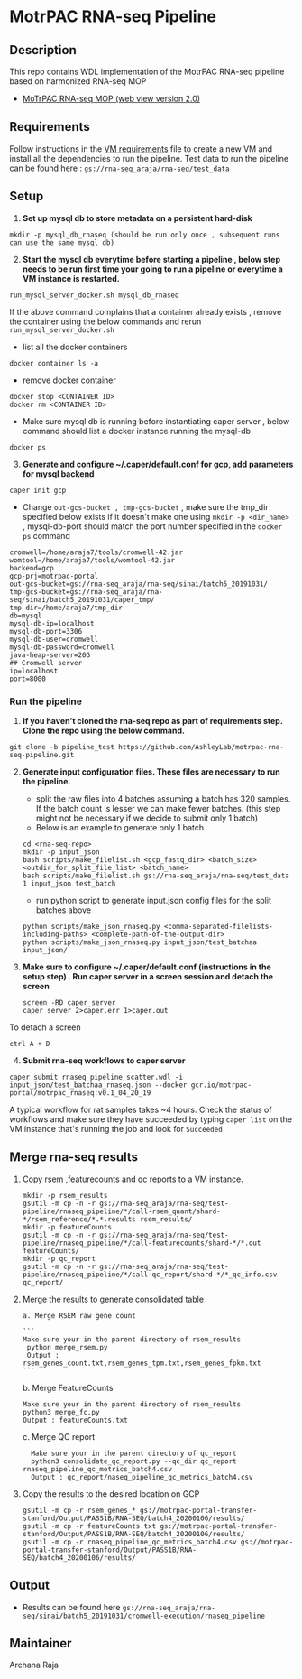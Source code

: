 MotrPAC RNA-seq Pipeline
=================================================
Description
-------------------------------------------------
This repo contains WDL implementation of the MotrPAC RNA-seq pipeline based on harmonized RNA-seq MOP
* [MoTrPAC RNA-seq MOP (web view version 2.0)](https://docs.google.com/document/d/e/2PACX-1vRFurZraZfxfMd5BWfIQEnETlalDNjQPyMjS7TCTgc3MMlMtB_-tmJfEK7lmRV7GD30I7R9-ISX3kuM/pub)

Requirements
--------------------------------------------------
Follow instructions in the [VM requirements](https://github.com/AshleyLab/motrpac-rna-seq-pipeline/blob/pipeline_test/vm_requirements.txt) file to create a new VM and install all the dependencies to run the pipeline. Test data to run the pipeline can be found here : `gs://rna-seq_araja/rna-seq/test_data`

Setup
--------------------------------------------------
1. **Set up mysql db to store metadata on a persistent hard-disk**
```
mkdir -p mysql_db_rnaseq (should be run only once , subsequent runs can use the same mysql db)
```

2. **Start the mysql db everytime before starting a pipeline , below step needs to be run first time your going to run a pipeline or everytime a VM instance is restarted.**


```
run_mysql_server_docker.sh mysql_db_rnaseq
```
If the above command complains that a container already exists , remove the container using the below commands and rerun `run_mysql_server_docker.sh`
 
* list all the docker containers
 ```
 docker container ls -a
 ```
* remove docker container
```
docker stop <CONTAINER ID>
docker rm <CONTAINER ID>
```
* Make sure mysql db is running before instantiating caper server , below command should list a docker instance running the mysql-db
 ```
 docker ps
 ```
 
3. **Generate and configure ~/.caper/default.conf for gcp, add parameters for mysql backend** 
```
caper init gcp
```
* Change `out-gcs-bucket , tmp-gcs-bucket` , make sure the tmp_dir specified below exists if it doesn't make one using `mkdir -p <dir_name>` , mysql-db-port should match the port number specified in the `docker ps` command

```
cromwell=/home/araja7/tools/cromwell-42.jar
womtool=/home/araja7/tools/womtool-42.jar
backend=gcp
gcp-prj=motrpac-portal
out-gcs-bucket=gs://rna-seq_araja/rna-seq/sinai/batch5_20191031/
tmp-gcs-bucket=gs://rna-seq_araja/rna-seq/sinai/batch5_20191031/caper_tmp/
tmp-dir=/home/araja7/tmp_dir
db=mysql
mysql-db-ip=localhost
mysql-db-port=3306
mysql-db-user=cromwell
mysql-db-password=cromwell
java-heap-server=20G
## Cromwell server
ip=localhost
port=8000

```

### Run the pipeline

1. **If you haven't cloned the rna-seq repo as part of requirements step. Clone the repo using the below command.**
```
git clone -b pipeline_test https://github.com/AshleyLab/motrpac-rna-seq-pipeline.git 
```
2. **Generate input configuration files. These files are necessary to run the pipeline.**

	* split the raw files into 4 batches assuming a batch has 320 samples. If the batch count is lesser we can make fewer batches. (this step might not be necessary if we decide to submit only 1 batch)
	* Below is an example to generate only 1 batch.
	
	```
	cd <rna-seq-repo>   
   mkdir -p input_json
   bash scripts/make_filelist.sh <gcp_fastq_dir> <batch_size> <outdir_for_split_file_list> <batch_name>
   bash scripts/make_filelist.sh gs://rna-seq_araja/rna-seq/test_data 1 input_json test_batch
   
   ```
	* run python script to generate input.json config files for the split batches above
	
	```
	python scripts/make_json_rnaseq.py <comma-separated-filelists-including-paths> <complete-path-of-the-output-dir> 
	python scripts/make_json_rnaseq.py input_json/test_batchaa input_json/
	```
	
3. **Make sure to configure ~/.caper/default.conf (instructions in the setup step) . Run caper server in a screen session and detach the screen**

	```
	screen -RD caper_server
	caper server 2>caper.err 1>caper.out

	```
 To detach a screen
 ```
 ctrl A + D
 ```	    
4. **Submit rna-seq workflows to caper server**

 ```
 caper submit rnaseq_pipeline_scatter.wdl -i input_json/test_batchaa_rnaseq.json --docker gcr.io/motrpac-portal/motrpac_rnaseq:v0.1_04_20_19
 ```
 A typical workflow for rat samples takes ~4 hours. Check the status of workflows and make sure they have succeeded by typing `caper list` on the VM instance that's running the job and look for `Succeeded`
 
Merge rna-seq results
-------------------------------------------------

1. Copy rsem ,featurecounts and qc reports to a VM instance.

   ```
   mkdir -p rsem_results
   gsutil -m cp -n -r gs://rna-seq_araja/rna-seq/test-pipeline/rnaseq_pipeline/*/call-rsem_quant/shard-*/rsem_reference/*.*.results rsem_results/
   mkdir -p featureCounts
   gsutil -m cp -n -r gs://rna-seq_araja/rna-seq/test-pipeline/rnaseq_pipeline/*/call-featurecounts/shard-*/*.out featureCounts/
   mkdir -p qc_report
   gsutil -m cp -n -r gs://rna-seq_araja/rna-seq/test-pipeline/rnaseq_pipeline/*/call-qc_report/shard-*/*_qc_info.csv qc_report/
   ```
   
2. Merge the results to generate consolidated table
	   
	   a. Merge RSEM raw gene count
	   
	   ```
	   Make sure your in the parent directory of rsem_results 
		python merge_rsem.py
		Output : rsem_genes_count.txt,rsem_genes_tpm.txt,rsem_genes_fpkm.txt
       ```
      
      b. Merge FeatureCounts
      
      ```
      Make sure your in the parent directory of rsem_results 
      python3 merge_fc.py 
      Output : featureCounts.txt
      ```
      
      c. Merge QC report
         
         Make sure your in the parent directory of qc_report
         python3 consolidate_qc_report.py --qc_dir qc_report rnaseq_pipeline_qc_metrics_batch4.csv
         Output : qc_report/naseq_pipeline_qc_metrics_batch4.csv
3. Copy the results to the desired location on GCP

	```
	gsutil -m cp -r rsem_genes_* gs://motrpac-portal-transfer-stanford/Output/PASS1B/RNA-SEQ/batch4_20200106/results/
	gsutil -m cp -r featureCounts.txt gs://motrpac-portal-transfer-stanford/Output/PASS1B/RNA-SEQ/batch4_20200106/results/
	gsutil -m cp -r rnaseq_pipeline_qc_metrics_batch4.csv gs://motrpac-portal-transfer-stanford/Output/PASS1B/RNA-SEQ/batch4_20200106/results/
	```


Output
---------------------------------------------------

* Results can be found here `gs://rna-seq_araja/rna-seq/sinai/batch5_20191031/cromwell-execution/rnaseq_pipeline`

Maintainer
----------------------------------------------------
Archana Raja




